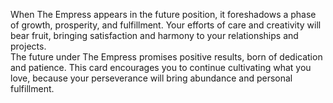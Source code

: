 When The Empress appears in the future position, it foreshadows a phase of growth, prosperity, and fulfillment. Your efforts of care and creativity will bear fruit, bringing satisfaction and harmony to your relationships and projects.  
The future under The Empress promises positive results, born of dedication and patience. This card encourages you to continue cultivating what you love, because your perseverance will bring abundance and personal fulfillment.
